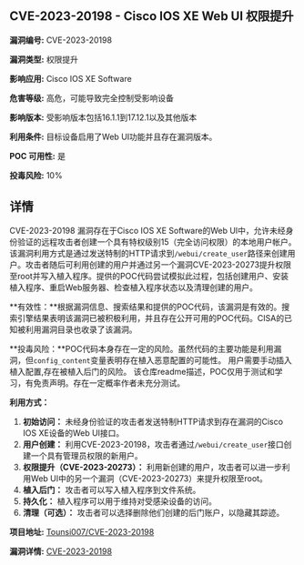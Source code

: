 ## CVE-2023-20198 - Cisco IOS XE Web UI 权限提升

**漏洞编号:** CVE-2023-20198

**漏洞类型:** 权限提升

**影响应用:** Cisco IOS XE Software

**危害等级:** 高危，可能导致完全控制受影响设备

**影响版本:** 受影响版本包括16.1.1到17.12.1以及其他版本

**利用条件:** 目标设备启用了Web UI功能并且存在漏洞版本。

**POC 可用性:** 是

**投毒风险:** 10%

## 详情

CVE-2023-20198 漏洞存在于Cisco IOS XE Software的Web UI中，允许未经身份验证的远程攻击者创建一个具有特权级别15（完全访问权限）的本地用户帐户。该漏洞利用方式是通过发送特制的HTTP请求到`/webui/create_user`路径来创建用户。攻击者随后可利用创建的用户并通过另一个漏洞CVE-2023-20273提升权限至root并写入植入程序。提供的POC代码尝试模拟此过程，包括创建用户、安装植入程序、重启Web服务器、检查植入程序状态以及清理创建的用户。 

**有效性：**根据漏洞信息、搜索结果和提供的POC代码，该漏洞是有效的。搜索引擎结果表明该漏洞已被积极利用，并且存在公开可用的POC代码。CISA的已知被利用漏洞目录也收录了该漏洞。

**投毒风险：**POC代码本身存在一定的风险。虽然代码的主要功能是利用漏洞，但`config_content`变量表明存在植入恶意配置的可能性。 用户需要手动插入植入配置,存在被植入后门的风险。
该仓库readme描述，POC仅用于测试和学习，有免责声明。存在一定概率作者未充分测试。

**利用方式：**
1.  **初始访问：** 未经身份验证的攻击者发送特制HTTP请求到存在漏洞的Cisco IOS XE设备的Web UI接口。
2.  **用户创建：**  利用CVE-2023-20198，攻击者通过`/webui/create_user`接口创建一个具有管理员权限的新用户。
3.  **权限提升（CVE-2023-20273）：** 利用新创建的用户，攻击者可以进一步利用Web UI中的另一个漏洞（CVE-2023-20273）来提升权限至root。
4.  **植入后门：** 攻击者可以写入植入程序到文件系统。
5.  **持久化：** 植入程序可以用于维持对受感染设备的访问。
6.  **清理（可选）：** 攻击者可以选择删除他们创建的后门账户，以隐藏其踪迹。

**项目地址:** [Tounsi007/CVE-2023-20198](https://github.com/Tounsi007/CVE-2023-20198)

**漏洞详情:** [CVE-2023-20198](https://nvd.nist.gov/vuln/detail/CVE-2023-20198)